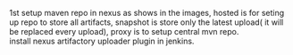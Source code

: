 1st setup maven repo in nexus as shows in the images, hosted is for seting up repo to store all artifacts, snapshot is store only the latest upload( it will be replaced every upload), proxy is to setup central mvn repo.  
install nexus artifactory uploader plugin in jenkins.  
